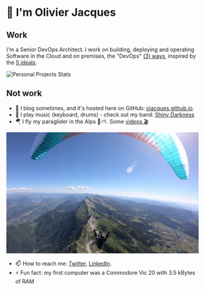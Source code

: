 # 🖖 I'm Olivier Jacques

## Work

I'm a Senior DevOps Architect. I work on building, deploying and operating Software in the Cloud and on premises, the "DevOps" [(3) ways](https://itrevolution.com/the-three-ways-principles-underpinning-devops/), inspired by the [5 ideals](https://www.olivierjacques.com/blog/The-Unicorn-Project-Book-Review/#the-five-ideals).

![Personal Projects Stats](https://github-readme-stats.vercel.app/api?username=ojacques&count_private=true&show_icons=true&theme=merko&include_all_commits=true&custom_title=Olivier%27s%20GitHub%20Stats&title_color=7A7ADB&icon_color=2234AE&text_color=D3D3D3&bg_color=0,000000,130F40)

## Not work

- :newspaper: I blog sometimes, and it's hosted here on GitHub: [ojacques.github.io](https://ojacques.github.io).
- :musical_keyboard: I play music (keyboard, drums) - check out my band: [Shiny Darkness](https://www.shinydarkness.com/albums/)
- 🪂 I fly my paraglider in the Alps 🌄⛅. Some [videos :clapper:](https://www.youtube.com/watch?v=EFSgRfM4bB8&list=PLXlngHSyS_5_1a0N_O7EIQbxPQbU_x9pm&index=1)

[![](parapente-vercors-france-olivier.png)](https://www.youtube.com/watch?v=EFSgRfM4bB8&list=PLXlngHSyS_5_1a0N_O7EIQbxPQbU_x9pm&index=1)

- 📫 How to reach me: [Twitter](https://twitter.com/ojacques2), [LinkedIn](https://www.linkedin.com/in/olivierjacques/).
- ⚡ Fun fact: my first computer was a Commodore Vic 20 with 3.5 kBytes of RAM
